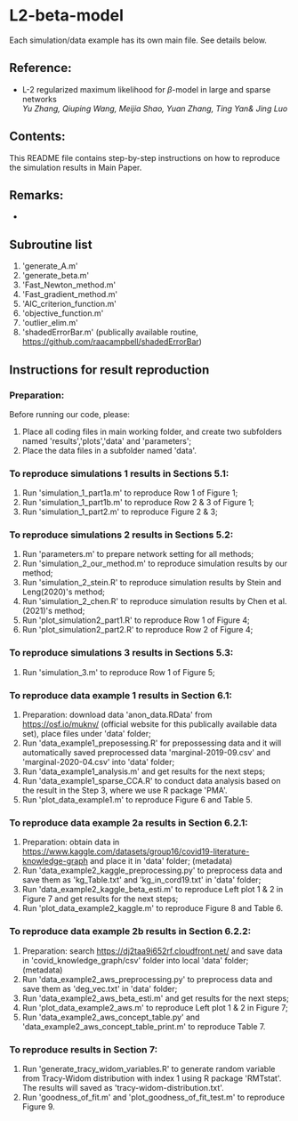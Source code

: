 # L2-beta-model

Each simulation/data example has its own main file.  See details below.

<h2>Reference:</h2>

* L-2 regularized maximum likelihood for $\beta$-model in large and sparse networks<br />
<i>Yu Zhang, Qiuping Wang, Meijia Shao, Yuan Zhang, Ting Yan& Jing Luo</i><br>


<h2>Contents:</h2>
This README file contains step-by-step instructions on how to reproduce the simulation results in Main Paper.


<h2>Remarks:</h2>
<ul>
  <li>
</ul>


<h2>Subroutine list</h2>

1. 'generate_A.m'
2. 'generate_beta.m'
3. 'Fast_Newton_method.m'
4. 'Fast_gradient_method.m'  
5. 'AIC_criterion_function.m'
6. 'objective_function.m'
7. 'outlier_elim.m'
8. 'shadedErrorBar.m'  (publically available routine, https://github.com/raacampbell/shadedErrorBar)



<h2>Instructions for result reproduction</h2>

<h3>Preparation:</h3>

Before running our code, please:

1. Place all coding files in main working folder, and create two subfolders named 'results','plots','data' and 'parameters';
2. Place the data files in a subfolder named 'data'.

<h3>To reproduce simulations 1 results in Sections 5.1:</h3>

1. Run 'simulation_1_part1a.m' to reproduce Row 1 of Figure 1;
2. Run 'simulation_1_part1b.m' to reproduce Row 2 & 3 of Figure 1;
2. Run 'simulation_1_part2.m' to reproduce Figure 2 & 3;

<h3>To reproduce simulations 2 results in Sections 5.2:</h3>

1. Run 'parameters.m' to prepare network setting for all methods;
2. Run 'simulation_2_our_method.m' to reproduce simulation results by our method;
3. Run 'simulation_2_stein.R' to reproduce simulation results by Stein and Leng(2020)'s method;
4. Run 'simulation_2_chen.R' to reproduce simulation results by Chen et al.(2021)'s method;
5. Run 'plot_simulation2_part1.R' to reproduce Row 1 of Figure 4;
6. Run 'plot_simulation2_part2.R' to reproduce Row 2 of Figure 4;

<h3>To reproduce simulations 3 results in Sections 5.3:</h3>

1. Run 'simulation_3.m' to reproduce Row 1 of Figure 5;

<h3>To reproduce data example 1 results in Section 6.1:</h3>

1. Preparation: download data 'anon_data.RData' from https://osf.io/muknv/ (official website for this publically available data set), place files under 'data' folder;
2. Run 'data_example1_preposessing.R' for prepossessing data and it will automatically saved preprocessed data 'marginal-2019-09.csv' and 'marginal-2020-04.csv' into 'data' folder;
3. Run 'data_example1_analysis.m' and get results for the next steps; 
4. Run 'data_example1_sparse_CCA.R' to conduct data analysis based on the result in the Step 3, where we use R package 'PMA'.
5. Run 'plot_data_example1.m' to reproduce Figure 6 and Table 5. 

<h3>To reproduce data example 2a results in Section 6.2.1:</h3>

1. Preparation: obtain data in https://www.kaggle.com/datasets/group16/covid19-literature-knowledge-graph
and place it in 'data' folder; (metadata)
2. Run 'data_example2_kaggle_preprocessing.py' to preprocess data and save them as 'kg_Table.txt' and 'kg_in_cord19.txt' in 'data' folder;
3. Run 'data_example2_kaggle_beta_esti.m' to reproduce Left plot 1 & 2 in Figure 7 and get results for the next steps;
4. Run 'plot_data_example2_kaggle.m' to reproduce Figure 8 and Table 6. 

<h3>To reproduce data example 2b results in Section 6.2.2:</h3>

1. Preparation: search https://dj2taa9i652rf.cloudfront.net/ and save data in 'covid_knowledge_graph/csv' folder into local 'data' folder; (metadata)
2. Run 'data_example2_aws_preprocessing.py' to preprocess data and save them as 'deg_vec.txt' in 'data' folder;
3. Run 'data_example2_aws_beta_esti.m' and get results for the next steps;
4. Run 'plot_data_example2_aws.m' to reproduce Left plot 1 & 2 in Figure 7;
5. Run 'data_example2_aws_concept_table.py' and 'data_example2_aws_concept_table_print.m' to reproduce Table 7. 

<h3>To reproduce results in Section 7:</h3>

1. Run 'generate_tracy_widom_variables.R' to generate random variable from Tracy-Widom distribution with index 1 using R package 'RMTstat'. The results will saved as 'tracy-widom-distribution.txt'.
2. Run 'goodness_of_fit.m' and 'plot_goodness_of_fit_test.m' to reproduce Figure 9. 



